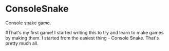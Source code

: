 # ConsoleSnake
Console snake game.

#That's my first game!
I started writing this to try and learn to make games by making them. I started from the easiest thing - Console Snake.
That's pretty much all.
